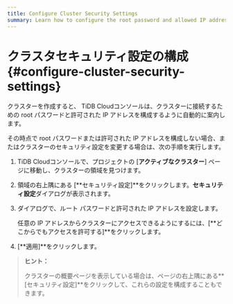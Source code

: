 ```yaml
---
title: Configure Cluster Security Settings
summary: Learn how to configure the root password and allowed IP addresses to connect to your cluster.
---
```


# クラスタセキュリティ設定の構成 {#configure-cluster-security-settings}

クラスターを作成すると、 TiDB Cloudコンソールは、クラスターに接続するための root パスワードと許可された IP アドレスを構成するように自動的に案内します。

その時点で root パスワードまたは許可された IP アドレスを構成しない場合、またはクラスターのセキュリティ設定を変更する場合は、次の手順を実行します。

1.  TiDB Cloudコンソールで、プロジェクトの [**アクティブなクラスター**] ページに移動し、クラスターの領域を見つけます。

2.  領域の右上隅にある [**セキュリティ設定]**をクリックします。<strong>セキュリティ設定</strong>ダイアログが表示されます。

3.  ダイアログで、ルート パスワードと許可された IP アドレスを設定します。

    任意の IP アドレスからクラスターにアクセスできるようにするには、[**どこからでもアクセスを許可する]**をクリックします。

4.  [**適用]**をクリックします。

> **ヒント：**
>
> クラスターの概要ページを表示している場合は、ページの右上隅にある**[セキュリティ設定]**をクリックして、これらの設定を構成することもできます。
